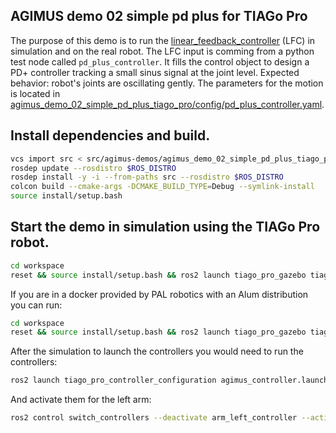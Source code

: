 AGIMUS demo 02 simple pd plus for TIAGo Pro
-------------------------------------------

The purpose of this demo is to run the [linear_feedback_controller](https://github.com/loco-3d/linear-feedback-controller) (LFC) in simulation and on the real robot.
The LFC input is comming from a python test node called `pd_plus_controller`. It fills the control object to design a PD+ controller tracking a small sinus signal at the joint level.
Expected behavior: robot's joints are oscillating gently.
The parameters for the motion is located in [agimus_demo_02_simple_pd_plus_tiago_pro/config/pd_plus_controller.yaml](config/pd_plus_controller.yaml).

## Install dependencies and build.

```bash
vcs import src < src/agimus-demos/agimus_demo_02_simple_pd_plus_tiago_pro/dependencies.repos
rosdep update --rosdistro $ROS_DISTRO
rosdep install -y -i --from-paths src --rosdistro $ROS_DISTRO
colcon build --cmake-args -DCMAKE_BUILD_TYPE=Debug --symlink-install
source install/setup.bash
```

## Start the demo in simulation using the TIAGo Pro robot.
```bash
cd workspace
reset && source install/setup.bash && ros2 launch tiago_pro_gazebo tiago_pro_gazebo.launch.py is_public_sim:=True
```

If you are in a docker provided by PAL robotics with an Alum distribution you can run:
```bash
cd workspace
reset && source install/setup.bash && ros2 launch tiago_pro_gazebo tiago_pro_gazebo.launch.py
```

After the simulation to launch the controllers you would need to run the controllers:
```bash
ros2 launch tiago_pro_controller_configuration agimus_controller.launch.py```
```

And activate them for the left arm:
```bash
ros2 control switch_controllers --deactivate arm_left_controller --activate joint_state_estimator linear_feedback_controller
```
